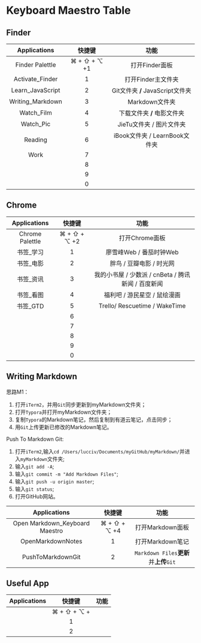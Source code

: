 # Keyboard Maestro Table

## Finder

|   Applications   |    快捷键    |                     功能                     |
| :--------------: | :----------: | :------------------------------------------: |
| Finder Palettle  | ⌘ + ⇧ + ⌥ +1 |                打开Finder面板                |
| Activate_Finder | 1 |打开Finder主文件夹|
| Learn_JavaScript |      2      |       Git文件夹 **/** JavaScript文件夹       |
| Writing_Markdown |      3      |                Markdown文件夹                |
|    Watch_Film    |      4      | 下载文件夹 **/** 电影文件夹 |
|    Watch_Pic     |      5      |          JieTu文件夹 / 图片文件夹           |
| Reading |      6      | iBook文件夹 / LearnBook文件夹 |
| Work |      7      |                                              |
|                  |      8      |                                              |
|                  |      9      |                                              |
|                  |      0      |                                              |

## Chrome

|  Applications   |    快捷键    |                        功能                         |
| :-------------: | :----------: | :-------------------------------------------------: |
| Chrome Palettle | ⌘ + ⇧ + ⌥ +2 |                   打开Chrome面板                    |
|    书签_学习    |      1       |               廖雪峰Web / 番茄时钟Web               |
|    书签_电影    |      2       |              胖鸟 / 豆瓣电影 / 时光网               |
|    书签_资讯    |      3       | 我的小书屋  / 少数派 / cnBeta / 腾讯新闻 / 百度新闻 |
|    书签_看图    |      4       |            福利吧 / 游民星空 / 鼠绘漫画             |
|    书签_GTD     |      5       |            Trello/ Rescuetime / WakeTime            |
|                 |      6       |                                                     |
|                 |      7       |                                                     |
|                 |      8       |                                                     |
|                 |      9       |                                                     |
|                 |      0       |                                                     |

## Writing Markdown

思路M1：

1. 打开`iTerm2`，并用`Git`同步更新到myMarkdown文件夹；
2. 打开`Typora`并打开myMarkdown文件夹；
3. 复制`Typora`的Markdown笔记，然后复制到有道云笔记，点击同步；
4. 用`Git`上传更新已修改的Markdown笔记。

Push To Markdown Git:

1. 打开`iTerm2`,输入`cd /Users/lucciv/Documents/myGitHub/myMarkdown/`并进入`myMarkdown`文件夹;
2. 输入`git add -A`;
3. 输入`git commit -m "Add Markdown Files"`;
4. 输入`git push -u origin master`;
5. 输入`git status`;
6. 打开GitHub网站。

|          Applications          |    快捷键    |                  功能                   |
| :----------------------------: | :----------: | :-------------------------------------: |
| Open Markdown_Keyboard Maestro | ⌘ + ⇧ + ⌥ +4 |            打开Markdown面板             |
|       OpenMarkdownNotes        |      1       |            打开Markdown笔记             |
|       PushToMarkdownGit        |      2       | `Markdown Files`**更新**并**上传**`Git` |

## Useful App

| Applications |   快捷键    | 功能 |
| :----------: | :---------: | :--: |
|              | ⌘ + ⇧ + ⌥ + |      |
|              |      1      |      |
|              |      2      |      |